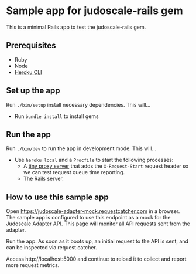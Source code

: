 # Sample app for judoscale-rails gem

This is a minimal Rails app to test the judoscale-rails gem.

## Prerequisites

- Ruby
- Node
- [Heroku CLI](https://devcenter.heroku.com/articles/heroku-cli)

## Set up the app

Run `./bin/setup` install necessary dependencies. This will...

- Run `bundle install` to install gems

## Run the app

Run `./bin/dev` to run the app in development mode. This will...

- Use `heroku local` and a `Procfile` to start the following processes:
  - A [tiny proxy server](https://github.com/judoscale/judoscale-adapter-proxy-server) that adds the `X-Request-Start` request header so we can test request queue time reporting.
  - The Rails server.

## How to use this sample app

Open https://judoscale-adapter-mock.requestcatcher.com in a browser. The sample app is configured to use this endpoint as a mock for the Judoscale Adapter API. This page will monitor all API requests sent from the adapter.

Run the app. As soon as it boots up, an initial request to the API is sent, and can be inspected via request catcher.

Access http://localhost:5000 and continue to reload it to collect and report more request metrics.

